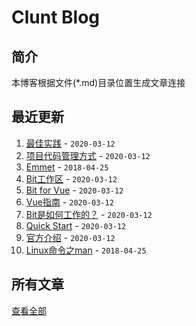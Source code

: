 # Clunt Blog
## 简介
本博客根据文件(*.md)目录位置生成文章连接

## 最近更新
1. [最佳实践](/blog/Bit%E5%9B%A2%E9%98%9F%E5%85%B1%E4%BA%AB%E5%8F%AF%E9%87%8D%E7%94%A8%E7%9A%84%E4%BB%A3%E7%A0%81%E7%BB%84%E4%BB%B6/%E5%B8%AE%E5%8A%A9%E6%8C%87%E5%8D%97/%E6%9C%80%E4%BD%B3%E5%AE%9E%E8%B7%B5.md) - `2020-03-12`
1. [项目代码管理方式](/blog/%E9%A1%B9%E7%9B%AE%E4%BB%A3%E7%A0%81%E7%AE%A1%E7%90%86%E6%96%B9%E5%BC%8F.md) - `2020-03-12`
1. [Emmet](/blog/Emmet.md) - `2018-04-25`
1. [Bit工作区](/blog/Bit%E5%9B%A2%E9%98%9F%E5%85%B1%E4%BA%AB%E5%8F%AF%E9%87%8D%E7%94%A8%E7%9A%84%E4%BB%A3%E7%A0%81%E7%BB%84%E4%BB%B6/Bit%E5%B7%A5%E4%BD%9C%E5%8C%BA.md) - `2020-03-12`
1. [Bit for Vue](/blog/Bit%E5%9B%A2%E9%98%9F%E5%85%B1%E4%BA%AB%E5%8F%AF%E9%87%8D%E7%94%A8%E7%9A%84%E4%BB%A3%E7%A0%81%E7%BB%84%E4%BB%B6/%E4%BD%BF%E7%94%A8%E6%95%99%E7%A8%8B/Bit%20for%20Vue.md) - `2020-03-12`
1. [Vue指南](/blog/Bit%E5%9B%A2%E9%98%9F%E5%85%B1%E4%BA%AB%E5%8F%AF%E9%87%8D%E7%94%A8%E7%9A%84%E4%BB%A3%E7%A0%81%E7%BB%84%E4%BB%B6/%E5%B8%AE%E5%8A%A9%E6%8C%87%E5%8D%97/Vue%E6%8C%87%E5%8D%97.md) - `2020-03-12`
1. [Bit是如何工作的？](/blog/Bit%E5%9B%A2%E9%98%9F%E5%85%B1%E4%BA%AB%E5%8F%AF%E9%87%8D%E7%94%A8%E7%9A%84%E4%BB%A3%E7%A0%81%E7%BB%84%E4%BB%B6/Bit%E6%98%AF%E5%A6%82%E4%BD%95%E5%B7%A5%E4%BD%9C%E7%9A%84%EF%BC%9F.md) - `2020-03-12`
1. [Quick Start](/blog/Bit%E5%9B%A2%E9%98%9F%E5%85%B1%E4%BA%AB%E5%8F%AF%E9%87%8D%E7%94%A8%E7%9A%84%E4%BB%A3%E7%A0%81%E7%BB%84%E4%BB%B6/Quick%20Start.md) - `2020-03-12`
1. [官方介绍](/blog/Bit%E5%9B%A2%E9%98%9F%E5%85%B1%E4%BA%AB%E5%8F%AF%E9%87%8D%E7%94%A8%E7%9A%84%E4%BB%A3%E7%A0%81%E7%BB%84%E4%BB%B6/%E5%AE%98%E6%96%B9%E4%BB%8B%E7%BB%8D.md) - `2020-03-12`
1. [Linux命令之man](/blog/Linux%E5%91%BD%E4%BB%A4%E4%B9%8Bman.md) - `2018-04-25`

## 所有文章
[查看全部](./content.md)